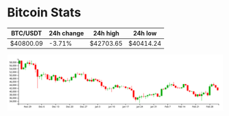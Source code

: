# Bitcoin Stats

BTC/USDT|24h change|24h high|24h low|
|---|---|---|---|
|$40800.09|-3.71%|$42703.65|$40414.24|

<img src="./chart.svg">
